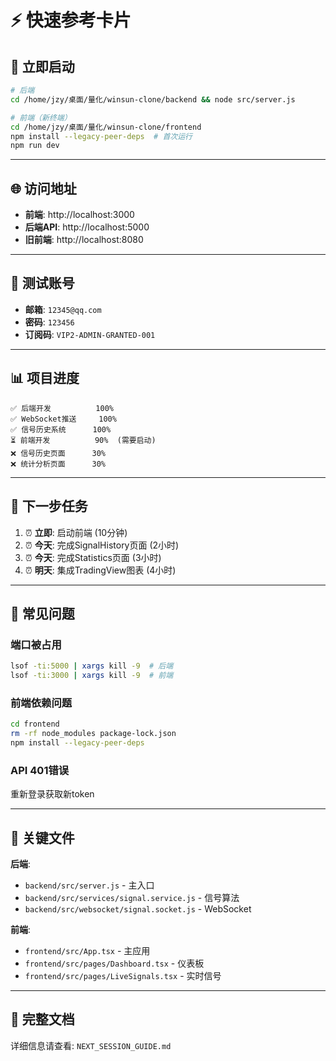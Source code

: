 # ⚡ 快速参考卡片

## 🚀 立即启动

```bash
# 后端
cd /home/jzy/桌面/量化/winsun-clone/backend && node src/server.js

# 前端（新终端）
cd /home/jzy/桌面/量化/winsun-clone/frontend
npm install --legacy-peer-deps  # 首次运行
npm run dev
```

---

## 🌐 访问地址

- **前端**: http://localhost:3000
- **后端API**: http://localhost:5000
- **旧前端**: http://localhost:8080

---

## 📝 测试账号

- **邮箱**: `12345@qq.com`
- **密码**: `123456`
- **订阅码**: `VIP2-ADMIN-GRANTED-001`

---

## 📊 项目进度

```
✅ 后端开发          100%
✅ WebSocket推送     100%
✅ 信号历史系统      100%
⏳ 前端开发          90%  (需要启动)
❌ 信号历史页面      30%
❌ 统计分析页面      30%
```

---

## 🎯 下一步任务

1. ⏰ **立即**: 启动前端 (10分钟)
2. ⏰ **今天**: 完成SignalHistory页面 (2小时)
3. ⏰ **今天**: 完成Statistics页面 (3小时)
4. ⏰ **明天**: 集成TradingView图表 (4小时)

---

## 🐛 常见问题

### 端口被占用
```bash
lsof -ti:5000 | xargs kill -9  # 后端
lsof -ti:3000 | xargs kill -9  # 前端
```

### 前端依赖问题
```bash
cd frontend
rm -rf node_modules package-lock.json
npm install --legacy-peer-deps
```

### API 401错误
重新登录获取新token

---

## 📁 关键文件

**后端**:
- `backend/src/server.js` - 主入口
- `backend/src/services/signal.service.js` - 信号算法
- `backend/src/websocket/signal.socket.js` - WebSocket

**前端**:
- `frontend/src/App.tsx` - 主应用
- `frontend/src/pages/Dashboard.tsx` - 仪表板
- `frontend/src/pages/LiveSignals.tsx` - 实时信号

---

## 📖 完整文档

详细信息请查看: `NEXT_SESSION_GUIDE.md`

